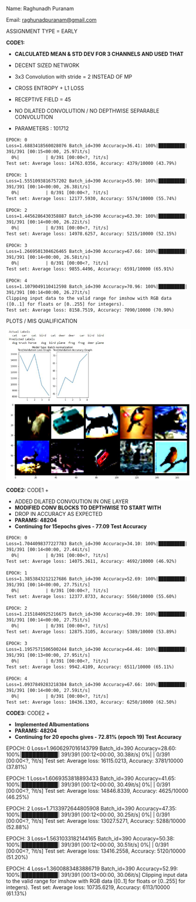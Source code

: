 Name: Raghunadh Puranam

Email: raghunadpuranam@gmail.com

ASSIGNMENT TYPE = EARLY

**CODE1:**

- **CALCULATED MEAN & STD DEV FOR 3 CHANNELS AND USED THAT**

- DECENT SIZED NETWORK

- 3x3 Convolution with stride = 2 INSTEAD OF MP

- CROSS ENTROPY + L1 LOSS

- RECEPTIVE FIELD = 45

- NO DILATED CONVOLUTION / NO DEPTHWISE SEPARABLE CONVOLUTION

- PARAMETERS :  101712

  

```
EPOCH: 0
Loss=1.6883418560028076 Batch_id=390 Accuracy=36.41: 100%|██████████| 391/391 [00:15<00:00, 25.97it/s]
  0%|          | 0/391 [00:00<?, ?it/s]
Test set: Average loss: 14763.0356, Accuracy: 4379/10000 (43.79%)

EPOCH: 1
Loss=1.5551093816757202 Batch_id=390 Accuracy=55.90: 100%|██████████| 391/391 [00:14<00:00, 26.38it/s]
  0%|          | 0/391 [00:00<?, ?it/s]
Test set: Average loss: 12177.5930, Accuracy: 5574/10000 (55.74%)

EPOCH: 2
Loss=1.4456286430358887 Batch_id=390 Accuracy=63.30: 100%|██████████| 391/391 [00:14<00:00, 26.22it/s]
  0%|          | 0/391 [00:00<?, ?it/s]
Test set: Average loss: 14978.6257, Accuracy: 5215/10000 (52.15%)

EPOCH: 3
Loss=1.2669501304626465 Batch_id=390 Accuracy=67.66: 100%|██████████| 391/391 [00:14<00:00, 26.58it/s]
  0%|          | 0/391 [00:00<?, ?it/s]
Test set: Average loss: 9855.4496, Accuracy: 6591/10000 (65.91%)

EPOCH: 4
Loss=1.1079049110412598 Batch_id=390 Accuracy=70.96: 100%|██████████| 391/391 [00:14<00:00, 26.27it/s]
Clipping input data to the valid range for imshow with RGB data ([0..1] for floats or [0..255] for integers).
Test set: Average loss: 8158.7519, Accuracy: 7090/10000 (70.90%)
```

PLOTS / MIS QUALIFICATION

<img src="CODE1_PLOTS.JPG" alt="CODE1_PLOTS" style="zoom:150%;" />



**CODE2:** CODE1 +

- ADDED DILATED CONVOUTION IN ONE LAYER
- **MODIFIED CONV BLOCKS TO DEPTHWISE TO START WITH**
- DROP IN ACCURACY AS EXPECTED
- **PARAMS: 48204**
- **Continuing for 15epochs gives - 77.09 Test Accuracy**

```
EPOCH: 0
Loss=1.7044098377227783 Batch_id=390 Accuracy=34.10: 100%|██████████| 391/391 [00:14<00:00, 27.44it/s]
  0%|          | 0/391 [00:00<?, ?it/s]
Test set: Average loss: 14075.3611, Accuracy: 4692/10000 (46.92%)

EPOCH: 1
Loss=1.3853843212127686 Batch_id=390 Accuracy=52.69: 100%|██████████| 391/391 [00:14<00:00, 27.75it/s]
  0%|          | 0/391 [00:00<?, ?it/s]
Test set: Average loss: 12377.8733, Accuracy: 5560/10000 (55.60%)

EPOCH: 2
Loss=1.2151840925216675 Batch_id=390 Accuracy=60.39: 100%|██████████| 391/391 [00:14<00:00, 27.75it/s]
  0%|          | 0/391 [00:00<?, ?it/s]
Test set: Average loss: 12875.3105, Accuracy: 5389/10000 (53.89%)

EPOCH: 3
Loss=1.1957571506500244 Batch_id=390 Accuracy=64.46: 100%|██████████| 391/391 [00:13<00:00, 27.95it/s]
  0%|          | 0/391 [00:00<?, ?it/s]
Test set: Average loss: 9942.4109, Accuracy: 6511/10000 (65.11%)

EPOCH: 4
Loss=1.0937849283218384 Batch_id=390 Accuracy=67.66: 100%|██████████| 391/391 [00:14<00:00, 27.59it/s]
  0%|          | 0/391 [00:00<?, ?it/s]
Test set: Average loss: 10436.1303, Accuracy: 6250/10000 (62.50%)
```



**CODE3:** CODE2 +

- **Implemented Albumentations**
- **PARAMS: 48204**
- **Continuing for 20 epochs gives - 72.81% (epoch 19) Test Accuracy**

EPOCH: 0
Loss=1.9606297016143799 Batch_id=390 Accuracy=28.60: 100%|██████████| 391/391 [00:12<00:00, 30.38it/s]
  0%|          | 0/391 [00:00<?, ?it/s]
Test set: Average loss: 16115.0213, Accuracy: 3781/10000 (37.81%)

EPOCH: 1
Loss=1.6069353818893433 Batch_id=390 Accuracy=41.65: 100%|██████████| 391/391 [00:12<00:00, 30.49it/s]
  0%|          | 0/391 [00:00<?, ?it/s]
Test set: Average loss: 14846.8339, Accuracy: 4625/10000 (46.25%)

EPOCH: 2
Loss=1.7133972644805908 Batch_id=390 Accuracy=47.35: 100%|██████████| 391/391 [00:12<00:00, 30.25it/s]
  0%|          | 0/391 [00:00<?, ?it/s]
Test set: Average loss: 13027.5271, Accuracy: 5288/10000 (52.88%)

EPOCH: 3
Loss=1.5631033182144165 Batch_id=390 Accuracy=50.38: 100%|██████████| 391/391 [00:12<00:00, 30.51it/s]
  0%|          | 0/391 [00:00<?, ?it/s]
Test set: Average loss: 13416.2558, Accuracy: 5120/10000 (51.20%)

EPOCH: 4
Loss=1.3600883483886719 Batch_id=390 Accuracy=52.99: 100%|██████████| 391/391 [00:13<00:00, 30.06it/s]
Clipping input data to the valid range for imshow with RGB data ([0..1] for floats or [0..255] for integers).
Test set: Average loss: 10735.6219, Accuracy: 6113/10000 (61.13%)